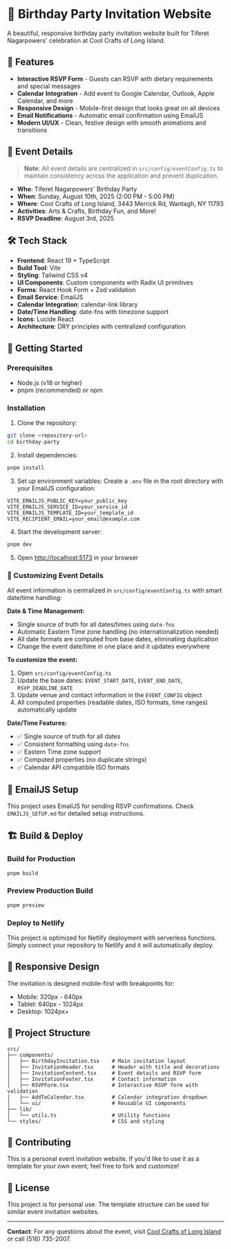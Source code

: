 # 🎉 Birthday Party Invitation Website

A beautiful, responsive birthday party invitation website built for Tiferet Nagarpowers' celebration at Cool Crafts of Long Island.

## 🎨 Features

- **Interactive RSVP Form** - Guests can RSVP with dietary requirements and special messages
- **Calendar Integration** - Add event to Google Calendar, Outlook, Apple Calendar, and more
- **Responsive Design** - Mobile-first design that looks great on all devices
- **Email Notifications** - Automatic email confirmation using EmailJS
- **Modern UI/UX** - Clean, festive design with smooth animations and transitions

## 📅 Event Details

> **Note**: All event details are centralized in `src/config/eventConfig.ts` to maintain consistency across the application and prevent duplication.

- **Who**: Tiferet Nagarpowers' Birthday Party
- **When**: Sunday, August 10th, 2025 (2:00 PM - 5:00 PM)
- **Where**: Cool Crafts of Long Island, 3443 Merrick Rd, Wantagh, NY 11793
- **Activities**: Arts & Crafts, Birthday Fun, and More!
- **RSVP Deadline**: August 3rd, 2025

## 🛠️ Tech Stack

- **Frontend**: React 19 + TypeScript
- **Build Tool**: Vite
- **Styling**: Tailwind CSS v4
- **UI Components**: Custom components with Radix UI primitives
- **Forms**: React Hook Form + Zod validation
- **Email Service**: EmailJS
- **Calendar Integration**: calendar-link library
- **Date/Time Handling**: date-fns with timezone support
- **Icons**: Lucide React
- **Architecture**: DRY principles with centralized configuration

## 🚀 Getting Started

### Prerequisites

- Node.js (v18 or higher)
- pnpm (recommended) or npm

### Installation

1. Clone the repository:

```bash
git clone <repository-url>
cd birthday-party
```

2. Install dependencies:

```bash
pnpm install
```

3. Set up environment variables:
   Create a `.env` file in the root directory with your EmailJS configuration:

```env
VITE_EMAILJS_PUBLIC_KEY=your_public_key
VITE_EMAILJS_SERVICE_ID=your_service_id
VITE_EMAILJS_TEMPLATE_ID=your_template_id
VITE_RECIPIENT_EMAIL=your_email@example.com
```

4. Start the development server:

```bash
pnpm dev
```

5. Open [http://localhost:5173](http://localhost:5173) in your browser

### 🔧 Customizing Event Details

All event information is centralized in `src/config/eventConfig.ts` with smart date/time handling:

**Date & Time Management:**

- Single source of truth for all dates/times using `date-fns`
- Automatic Eastern Time zone handling (no internationalization needed)
- All date formats are computed from base dates, eliminating duplication
- Change the event date/time in one place and it updates everywhere

**To customize the event:**

1. Open `src/config/eventConfig.ts`
2. Update the base dates: `EVENT_START_DATE`, `EVENT_END_DATE`, `RSVP_DEADLINE_DATE`
3. Update venue and contact information in the `EVENT_CONFIG` object
4. All computed properties (readable dates, ISO formats, time ranges) automatically update

**Date/Time Features:**

- ✅ Single source of truth for all dates
- ✅ Consistent formatting using `date-fns`
- ✅ Eastern Time zone support
- ✅ Computed properties (no duplicate strings)
- ✅ Calendar API compatible ISO formats

## 📧 EmailJS Setup

This project uses EmailJS for sending RSVP confirmations. Check `EMAILJS_SETUP.md` for detailed setup instructions.

## 🏗️ Build & Deploy

### Build for Production

```bash
pnpm build
```

### Preview Production Build

```bash
pnpm preview
```

### Deploy to Netlify

This project is optimized for Netlify deployment with serverless functions. Simply connect your repository to Netlify and it will automatically deploy.

## 📱 Responsive Design

The invitation is designed mobile-first with breakpoints for:

- Mobile: 320px - 640px
- Tablet: 640px - 1024px
- Desktop: 1024px+

## 🎯 Project Structure

```
src/
├── components/
│   ├── BirthdayInvitation.tsx    # Main invitation layout
│   ├── InvitationHeader.tsx      # Header with title and decorations
│   ├── InvitationContent.tsx     # Event details and RSVP form
│   ├── InvitationFooter.tsx      # Contact information
│   ├── RSVPForm.tsx              # Interactive RSVP form with validation
│   ├── AddToCalendar.tsx         # Calendar integration dropdown
│   └── ui/                       # Reusable UI components
├── lib/
│   └── utils.ts                  # Utility functions
└── styles/                       # CSS and styling
```

## 🤝 Contributing

This is a personal event invitation website. If you'd like to use it as a template for your own event, feel free to fork and customize!

## 📄 License

This project is for personal use. The template structure can be used for similar event invitation websites.

---

**Contact**: For any questions about the event, visit [Cool Crafts of Long Island](https://www.coolcraftslongisland.com) or call (516) 735-2007.
